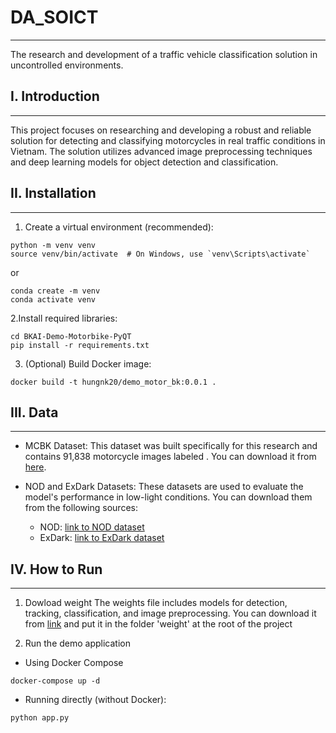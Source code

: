 # DA_SOICT

---

The research and development of a traffic vehicle classification solution in uncontrolled environments.

## I. Introduction

---

This project focuses on researching and developing a robust and reliable solution for detecting and classifying motorcycles in real traffic conditions in Vietnam. The solution utilizes advanced image preprocessing techniques and deep learning models for object detection and classification.

## II. Installation

---

1. Create a virtual environment (recommended):

```
python -m venv venv
source venv/bin/activate  # On Windows, use `venv\Scripts\activate`
```

or

```
conda create -m venv
conda activate venv
```

2.Install required libraries:

```
cd BKAI-Demo-Motorbike-PyQT
pip install -r requirements.txt
```

3. (Optional) Build Docker image:

```
docker build -t hungnk20/demo_motor_bk:0.0.1 .
```

## III. Data

---

- MCBK Dataset: This dataset was built specifically for this research and contains 91,838 motorcycle images labeled . You can download it from [here](https://husteduvn-my.sharepoint.com/:u:/g/personal/quan_dm210710_sis_hust_edu_vn/EW11l_Bn1G5OoPv_IawODJsBYphb8Lza5sehWSQZpSNoxw?e=gG7rbX).

- NOD and ExDark Datasets: These datasets are used to evaluate the model's performance in low-light conditions. You can download them from the following sources:
  - NOD: [link to NOD dataset](https://github.com/igor-morawski/NOD.git)
  - ExDark: [link to ExDark dataset](https://github.com/cs-chan/Exclusively-Dark-Image-Dataset.git)

## IV. How to Run

---

1. Dowload weight
   The weights file includes models for detection, tracking, classification, and image preprocessing. You can download it from [link](https://husteduvn-my.sharepoint.com/:u:/g/personal/quan_dm210710_sis_hust_edu_vn/EY61etcJ69FEijQjLr25jfoBxG9pj5yavCJgDTbO7U6Yww?e=hn5mbh) and put it in the folder 'weight' at the root of the project

2. Run the demo application

- Using Docker Compose

```
docker-compose up -d
```

- Running directly (without Docker):

```
python app.py
```
